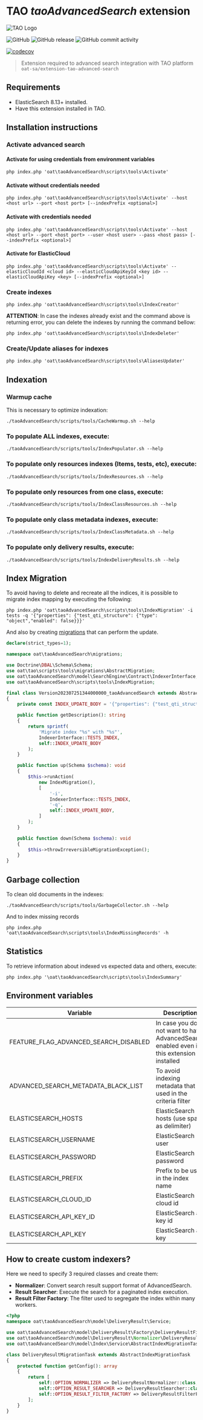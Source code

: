 # TAO _taoAdvancedSearch_ extension

![TAO Logo](https://github.com/oat-sa/taohub-developer-guide/raw/master/resources/tao-logo.png)

![GitHub](https://img.shields.io/github/license/oat-sa/extension-tao-advanced-search.svg)
![GitHub release](https://img.shields.io/github/release/oat-sa/extension-tao-advanced-search.svg)
![GitHub commit activity](https://img.shields.io/github/commit-activity/y/oat-sa/extension-tao-advanced-search.svg)

[![codecov](https://codecov.io/gh/oat-sa/extension-tao-advanced-search/branch/master/graph/badge.svg?token=uPVdj0JrEn)](https://codecov.io/gh/oat-sa/extension-tao-advanced-search)

> Extension required to advanced search integration with TAO platform `oat-sa/extension-tao-advanced-search`


## Requirements

- ElasticSearch 8.13+ installed.
- Have this extension installed in TAO.

## Installation instructions

### Activate advanced search 

#### Activate for using credentials from environment variables

```shell
php index.php 'oat\taoAdvancedSearch\scripts\tools\Activate'
```

#### Activate without credentials needed 


```shell
php index.php 'oat\taoAdvancedSearch\scripts\tools\Activate' --host <host url> --port <host port> [--indexPrefix <optional>]
```

#### Activate with credentials needed 

```shell
php index.php 'oat\taoAdvancedSearch\scripts\tools\Activate' --host <host url> --port <host port> --user <host user> --pass <host pass> [--indexPrefix <optional>]
```

#### Activate for ElasticCloud 

```shell
php index.php 'oat\taoAdvancedSearch\scripts\tools\Activate' --elasticCloudId <cloud id> --elasticCloudApiKeyId <key id> --elasticCloudApiKey <key> [--indexPrefix <optional>]
```

### Create indexes

```shell
php index.php 'oat\taoAdvancedSearch\scripts\tools\IndexCreator'
```

**ATTENTION**: In case the indexes already exist and the command above is returning error, 
you can delete the indexes by running the command bellow:

```shell
php index.php 'oat\taoAdvancedSearch\scripts\tools\IndexDeleter'
```

### Create/Update aliases for indexes

```shell
php index.php 'oat\taoAdvancedSearch\scripts\tools\AliasesUpdater'
```

## Indexation

### Warmup cache

This is necessary to optimize indexation:

```shell
./taoAdvancedSearch/scripts/tools/CacheWarmup.sh --help
```

### To populate ALL indexes, execute:

```shell script
./taoAdvancedSearch/scripts/tools/IndexPopulator.sh --help
```

### To populate only resources indexes (Items, tests, etc), execute:

```shell script
./taoAdvancedSearch/scripts/tools/IndexResources.sh --help
```

### To populate only resources from one class, execute:

```shell script
./taoAdvancedSearch/scripts/tools/IndexClassResources.sh --help
```

### To populate only class metadata indexes, execute:

```shell script
./taoAdvancedSearch/scripts/tools/IndexClassMetadata.sh --help
```

### To populate only delivery results, execute:

```shell script
./taoAdvancedSearch/scripts/tools/IndexDeliveryResults.sh --help
```

## Index Migration

To avoid having to delete and recreate all the indices, it is possible to migrate index mapping by executing the following: 

```shell
php index.php 'oat\taoAdvancedSearch\scripts\tools\IndexMigration' -i tests -q '{"properties": {"test_qti_structure": {"type": "object","enabled": false}}}'
```

And also by creating [migrations](./migrations/) that can perform the update.

```php
declare(strict_types=1);

namespace oat\taoAdvancedSearch\migrations;

use Doctrine\DBAL\Schema\Schema;
use oat\tao\scripts\tools\migrations\AbstractMigration;
use oat\taoAdvancedSearch\model\SearchEngine\Contract\IndexerInterface;
use oat\taoAdvancedSearch\scripts\tools\IndexMigration;

final class Version202307251344000000_taoAdvancedSearch extends AbstractMigration
{
    private const INDEX_UPDATE_BODY = '{"properties": {"test_qti_structure": {"type": "object","enabled": false}}}';

    public function getDescription(): string
    {
        return sprintf(
            'Migrate index "%s" with "%s"',
            IndexerInterface::TESTS_INDEX,
            self::INDEX_UPDATE_BODY
        );
    }

    public function up(Schema $schema): void
    {
        $this->runAction(
            new IndexMigration(),
            [
                '-i',
                IndexerInterface::TESTS_INDEX,
                '-q',
                self::INDEX_UPDATE_BODY,
            ]
        );
    }

    public function down(Schema $schema): void
    {
        $this->throwIrreversibleMigrationException();
    }
}
```

## Garbage collection

To clean old documents in the indexes:

````shell
./taoAdvancedSearch/scripts/tools/GarbageCollector.sh --help
````

And to index missing records

```shell
php index.php 'oat\taoAdvancedSearch\scripts\tools\IndexMissingRecords' -h
```

## Statistics

To retrieve information about indexed vs expected data and others, execute:

```shell
php index.php '\oat\taoAdvancedSearch\scripts\tools\IndexSummary'
```

## Environment variables

| Variable                              | Description                                                                                | Example               |
|---------------------------------------|--------------------------------------------------------------------------------------------|-----------------------|
| FEATURE_FLAG_ADVANCED_SEARCH_DISABLED | In case you do not want to have AdvancedSearch enabled even if this extension is installed | true                  |
| ADVANCED_SEARCH_METADATA_BLACK_LIST   | To avoid indexing metadata that is used in the criteria filter                             | URI1,URI2,URI3        |
| ELASTICSEARCH_HOSTS                   | ElasticSearch hosts (use space as delimiter)                                               | http://localhost:9200 |
| ELASTICSEARCH_USERNAME                | ElasticSearch user                                                                         | user                  |
| ELASTICSEARCH_PASSWORD                | ElasticSearch password                                                                     | pass                  |
| ELASTICSEARCH_PREFIX                  | Prefix to be used in the index name                                                        | tao                   |
| ELASTICSEARCH_CLOUD_ID                | ElasticSearch cloud id                                                                     | cloud_id              |
| ELASTICSEARCH_API_KEY_ID              | ElasticSearch api key id                                                                   | api_key_id            |
| ELASTICSEARCH_API_KEY                 | ElasticSearch api key                                                                      | api_key               |                          | URI1,URI2,URI3 |


## How to create custom indexers?

Here we need to specify 3 required classes and create them:

- **Normalizer**: Convert search result support format of AdvancedSearch.
- **Result Searcher**: Execute the search for a paginated index execution.
- **Result Filter Factory**: The filter used to segregate the index within many workers.

```php
<?php
namespace oat\taoAdvancedSearch\model\DeliveryResult\Service;

use oat\taoAdvancedSearch\model\DeliveryResult\Factory\DeliveryResultFilterFactory;
use oat\taoAdvancedSearch\model\DeliveryResult\Normalizer\DeliveryResultNormalizer;
use oat\taoAdvancedSearch\model\Index\Service\AbstractIndexMigrationTask;

class DeliveryResultMigrationTask extends AbstractIndexMigrationTask
{
    protected function getConfig(): array
    {
        return [
            self::OPTION_NORMALIZER => DeliveryResultNormalizer::class,
            self::OPTION_RESULT_SEARCHER => DeliveryResultSearcher::class,
            self::OPTION_RESULT_FILTER_FACTORY => DeliveryResultFilterFactory::class,
        ];
    }
}
``` 
